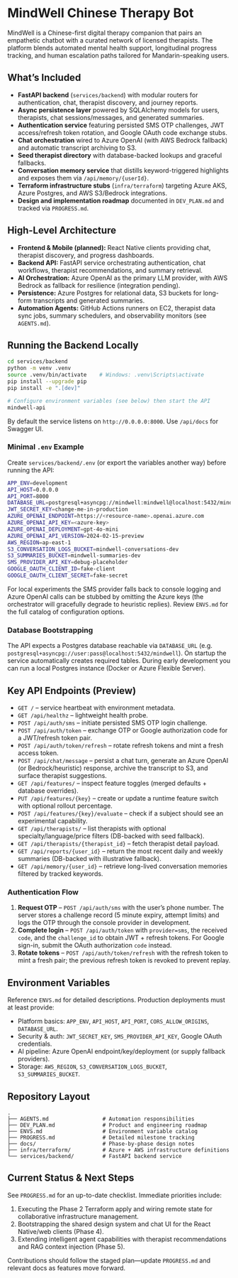# MindWell Chinese Therapy Bot

MindWell is a Chinese-first digital therapy companion that pairs an empathetic chatbot with a curated network of licensed therapists. The platform blends automated mental health support, longitudinal progress tracking, and human escalation paths tailored for Mandarin-speaking users.

## What’s Included
- **FastAPI backend** (`services/backend`) with modular routers for authentication, chat, therapist discovery, and journey reports.
- **Async persistence layer** powered by SQLAlchemy models for users, therapists, chat sessions/messages, and generated summaries.
- **Authentication service** featuring persisted SMS OTP challenges, JWT access/refresh token rotation, and Google OAuth code exchange stubs.
- **Chat orchestration** wired to Azure OpenAI (with AWS Bedrock fallback) and automatic transcript archiving to S3.
- **Seed therapist directory** with database-backed lookups and graceful fallbacks.
- **Conversation memory service** that distills keyword-triggered highlights and exposes them via `/api/memory/{userId}`.
- **Terraform infrastructure stubs** (`infra/terraform`) targeting Azure AKS, Azure Postgres, and AWS S3/Bedrock integrations.
- **Design and implementation roadmap** documented in `DEV_PLAN.md` and tracked via `PROGRESS.md`.

## High-Level Architecture
- **Frontend & Mobile (planned):** React Native clients providing chat, therapist discovery, and progress dashboards.
- **Backend API:** FastAPI service orchestrating authentication, chat workflows, therapist recommendations, and summary retrieval.
- **AI Orchestration:** Azure OpenAI as the primary LLM provider, with AWS Bedrock as fallback for resilience (integration pending).
- **Persistence:** Azure Postgres for relational data, S3 buckets for long-form transcripts and generated summaries.
- **Automation Agents:** GitHub Actions runners on EC2, therapist data sync jobs, summary schedulers, and observability monitors (see `AGENTS.md`).

## Running the Backend Locally
```bash
cd services/backend
python -m venv .venv
source .venv/bin/activate    # Windows: .venv\Scripts\activate
pip install --upgrade pip
pip install -e ".[dev]"

# Configure environment variables (see below) then start the API
mindwell-api
```

By default the service listens on `http://0.0.0.0:8000`. Use `/api/docs` for Swagger UI.

### Minimal `.env` Example
Create `services/backend/.env` (or export the variables another way) before running the API:

```bash
APP_ENV=development
API_HOST=0.0.0.0
API_PORT=8000
DATABASE_URL=postgresql+asyncpg://mindwell:mindwell@localhost:5432/mindwell
JWT_SECRET_KEY=change-me-in-production
AZURE_OPENAI_ENDPOINT=https://<resource-name>.openai.azure.com
AZURE_OPENAI_API_KEY=<azure-key>
AZURE_OPENAI_DEPLOYMENT=gpt-4o-mini
AZURE_OPENAI_API_VERSION=2024-02-15-preview
AWS_REGION=ap-east-1
S3_CONVERSATION_LOGS_BUCKET=mindwell-conversations-dev
S3_SUMMARIES_BUCKET=mindwell-summaries-dev
SMS_PROVIDER_API_KEY=debug-placeholder
GOOGLE_OAUTH_CLIENT_ID=fake-client
GOOGLE_OAUTH_CLIENT_SECRET=fake-secret
```

For local experiments the SMS provider falls back to console logging and Azure OpenAI calls can be stubbed by omitting the Azure keys (the orchestrator will gracefully degrade to heuristic replies). Review `ENVS.md` for the full catalog of configuration options.

### Database Bootstrapping
The API expects a Postgres database reachable via `DATABASE_URL` (e.g. `postgresql+asyncpg://user:pass@localhost:5432/mindwell`). On startup the service automatically creates required tables. During early development you can run a local Postgres instance (Docker or Azure Flexible Server).

## Key API Endpoints (Preview)
- `GET /` – service heartbeat with environment metadata.
- `GET /api/healthz` – lightweight health probe.
- `POST /api/auth/sms` – initiate persisted SMS OTP login challenge.
- `POST /api/auth/token` – exchange OTP or Google authorization code for a JWT/refresh token pair.
- `POST /api/auth/token/refresh` – rotate refresh tokens and mint a fresh access token.
- `POST /api/chat/message` – persist a chat turn, generate an Azure OpenAI (or Bedrock/heuristic) response, archive the transcript to S3, and surface therapist suggestions.
- `GET /api/features/` – inspect feature toggles (merged defaults + database overrides).
- `PUT /api/features/{key}` – create or update a runtime feature switch with optional rollout percentage.
- `POST /api/features/{key}/evaluate` – check if a subject should see an experimental capability.
- `GET /api/therapists/` – list therapists with optional specialty/language/price filters (DB-backed with seed fallback).
- `GET /api/therapists/{therapist_id}` – fetch therapist detail payload.
- `GET /api/reports/{user_id}` – return the most recent daily and weekly summaries (DB-backed with illustrative fallback).
- `GET /api/memory/{user_id}` – retrieve long-lived conversation memories filtered by tracked keywords.

### Authentication Flow
1. **Request OTP** – `POST /api/auth/sms` with the user’s phone number. The server stores a challenge record (5 minute expiry, attempt limits) and logs the OTP through the console provider in development.
2. **Complete login** – `POST /api/auth/token` with `provider=sms`, the received `code`, and the `challenge_id` to obtain JWT + refresh tokens. For Google sign-in, submit the OAuth authorization `code` instead.
3. **Rotate tokens** – `POST /api/auth/token/refresh` with the refresh token to mint a fresh pair; the previous refresh token is revoked to prevent replay.

## Environment Variables
Reference `ENVS.md` for detailed descriptions. Production deployments must at least provide:
- Platform basics: `APP_ENV`, `API_HOST`, `API_PORT`, `CORS_ALLOW_ORIGINS`, `DATABASE_URL`.
- Security & auth: `JWT_SECRET_KEY`, `SMS_PROVIDER_API_KEY`, Google OAuth credentials.
- AI pipeline: Azure OpenAI endpoint/key/deployment (or supply fallback providers).
- Storage: `AWS_REGION`, `S3_CONVERSATION_LOGS_BUCKET`, `S3_SUMMARIES_BUCKET`.

## Repository Layout
```
.
├── AGENTS.md                 # Automation responsibilities
├── DEV_PLAN.md               # Product and engineering roadmap
├── ENVS.md                   # Environment variable catalog
├── PROGRESS.md               # Detailed milestone tracking
├── docs/                     # Phase-by-phase design notes
├── infra/terraform/          # Azure + AWS infrastructure definitions
└── services/backend/         # FastAPI backend service
```

## Current Status & Next Steps
See `PROGRESS.md` for an up-to-date checklist. Immediate priorities include:
1. Executing the Phase 2 Terraform apply and wiring remote state for collaborative infrastructure management.
2. Bootstrapping the shared design system and chat UI for the React Native/web clients (Phase 4).
3. Extending intelligent agent capabilities with therapist recommendations and RAG context injection (Phase 5).

Contributions should follow the staged plan—update `PROGRESS.md` and relevant docs as features move forward.

